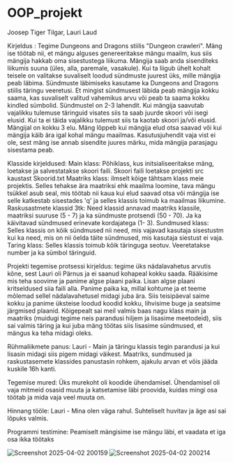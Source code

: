 # OOP_projekt
Joosep Tiger Tilgar, Lauri Laud

Kirjeldus : Tegime Dungeons and Dragons stiilis "Dungeon crawleri". Mäng ise töötab nii, et mängu alguses genereeritakse mängu maailm, kus siis mängija hakkab oma sisestustega liikuma. Mängija saab anda sisenditeks liikumis suuna (üles, alla, paremale, vasakule). Kui ta liigub ühelt kohalt teisele on valitakse suvaliselt loodud sündmuste juurest üks, mille mängija peab läbima. Sündmuste läbimiseks kasutame ka Dungeons and Dragons stiilis täringu veeretusi. Et mingist sündmusest läbida peab mängija kokku saama, kas suvaliselt valitud vahemikus arvu või peab ta saama kokku kindled sümbolid. Sündmustel on 2-3 lahendit. Kui mängija saavutab vajalikku tulemuse täringuid visates siis ta saab juurde skoori või isegi elusid. Kui ta ei täida vajalikku tulemust siis ta kaotab skoori ja/või elusid. Mängijal on kokku 3 elu. Mäng lõppeb kui mängija elud otsa saavad või kui mängija käib ära igal kohal mängu maailmas. Kasutusjuhendit vaja vist ei ole, sest mäng ise annab sisendite juures märku, mida mängija parasjagu sisestama peab.

Klasside kirjeldused:
Main klass: Põhiklass, kus initsialiseeritakse mäng, loetakse ja salvestatakse skoori faili. Skoori faili loetakse projekti src kaustast Skoorid.txt
Maatriks klass: ilmselt kõige tähtsam klass meie projektis. Selles tehakse ära maatriksi ehk maailma loomine, tava mängu tsükkel asub seal, mis töötab nii kaua kui elud saavad otsa või mängija ise selle katkestab sisestades 'q' ja selles klassis toimub ka maailmas liikumine.
Raskusastmete klassid 3tk: Need klassid annavad maatriks klassile, maatriksi suuruse (5 - 7) ja ka sündmuste protsendi (50 - 70). Ja ka käivitavad sündmused erinevate kordajatega (1- 3).
Sundmused klass: Selles klassis on kõik sündmused nii need, mis vajavad kasutaja sisestustm kui ka need, mis on nii öelda täite sündmused, mis kasutaja siestust ei vaja.
Taring klass: Selles klassis toimub kõik täringuga seotuv. Veeretatakse number ja ka sümbol täringuid. 

Projekti tegemise protsessi kirjeldus: tegime üks nädalavahetus arvutis kõne, sest Lauri oli Pärnus ja ei saanud kohapeal kokku saada. Rääkisime mis teha soovime ja panime algse plaani paika. Lisan algse plaani kritseldused siia faili alla. Panime paika ka, millal kohtume ja et teeme mõlemad sellel nädalavahetusel midagi juba ära. Siis teisipäeval saime kokku ja panime üksteise loodud koodid kokku, lihvisime buge ja seatsime järgmised plaanid.
Kõigepealt sai meil valmis baas nagu klass main ja maatriks (muidugi tegime neis parandusi hiljem ja lisasime meetodeid), siis sai valmis täring ja kui juba mäng töötas siis lisasime sündmused, et mängus ka teha midagi oleks.

Rühmaliikmete panus: Lauri - Main ja täringu klassis tegin parandusi ja kui lisasin midagi siis pigem midagi väikest. Maatriks, sundmused ja raskustasemete klassides panustasin rohkem, ajakulu arvan et võis jääda kuskile 16h kanti.

Tegemise mured: Üks murekoht oli koodide ühendamisel. Ühendamisel oli vaja mitmeid osasid muuta ja katsetamise läbi proovida, kuidas mingi osa töötab ja mida vaja veel muuta on.

Hinnang tööle: Lauri - Mina olen väga rahul. Suhteliselt huvitav ja äge asi sai lõpuks valmis.

Programmi testimine: Peamiselt mängisime ise mängu läbi, et vaadata et iga osa ikka töötaks


![Screenshot 2025-04-02 200159](https://github.com/user-attachments/assets/a384f99e-0bdd-4cdb-ae3d-6f050929b849)
![Screenshot 2025-04-02 200214](https://github.com/user-attachments/assets/11c8c1e4-79c2-4592-912d-000021d20b3e)
